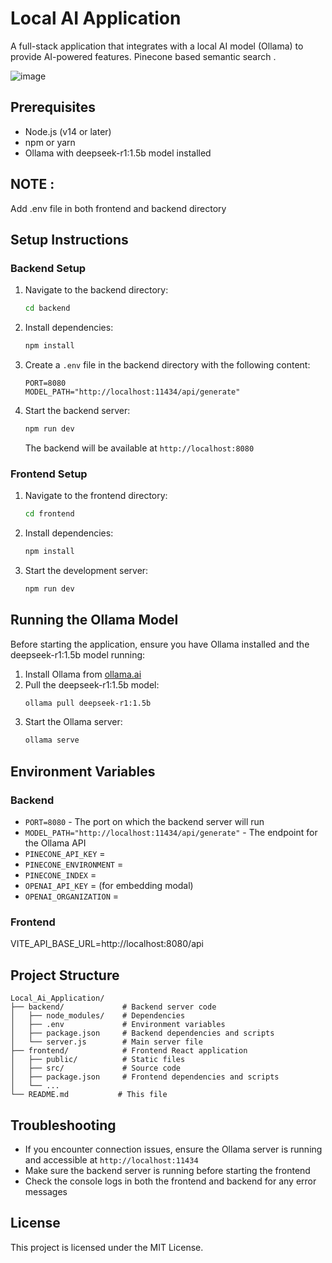 # Local AI Application

A full-stack application that integrates with a local AI model (Ollama) to provide AI-powered features. Pinecone based semantic search .

![image](https://github.com/user-attachments/assets/cc847461-e7bf-4f53-bbf3-08e94b168fa2)


## Prerequisites

- Node.js (v14 or later)
- npm or yarn
- Ollama with deepseek-r1:1.5b model installed

## NOTE :

Add .env file in both frontend and backend directory

## Setup Instructions

### Backend Setup

1. Navigate to the backend directory:
   ```bash
   cd backend
   ```

2. Install dependencies:
   ```bash
   npm install
   ```

3. Create a `.env` file in the backend directory with the following content:
   ```
   PORT=8080
   MODEL_PATH="http://localhost:11434/api/generate"
   ```

4. Start the backend server:
   ```bash
   npm run dev
   ```
   The backend will be available at `http://localhost:8080`

### Frontend Setup

1. Navigate to the frontend directory:
   ```bash
   cd frontend
   ```

2. Install dependencies:
   ```bash
   npm install
   ```

3. Start the development server:
   ```bash
   npm run dev
   ```
   

## Running the Ollama Model

Before starting the application, ensure you have Ollama installed and the deepseek-r1:1.5b model running:

1. Install Ollama from [ollama.ai](https://ollama.ai/)
2. Pull the deepseek-r1:1.5b model:
   ```bash
   ollama pull deepseek-r1:1.5b
   ```
3. Start the Ollama server:
   ```bash
   ollama serve
   ```

## Environment Variables

### Backend
- `PORT=8080` - The port on which the backend server will run
- `MODEL_PATH="http://localhost:11434/api/generate"` - The endpoint for the Ollama API
- `PINECONE_API_KEY` =
- `PINECONE_ENVIRONMENT` =
- `PINECONE_INDEX` =
- `OPENAI_API_KEY` = (for embedding modal)
- `OPENAI_ORGANIZATION`  = 

### Frontend 
VITE_API_BASE_URL=http://localhost:8080/api

## Project Structure

```
Local_Ai_Application/
├── backend/             # Backend server code
│   ├── node_modules/    # Dependencies
│   ├── .env             # Environment variables
│   ├── package.json     # Backend dependencies and scripts
│   └── server.js        # Main server file
├── frontend/            # Frontend React application
│   ├── public/          # Static files
│   ├── src/             # Source code
│   ├── package.json     # Frontend dependencies and scripts
│   └── ...
└── README.md           # This file
```

## Troubleshooting

- If you encounter connection issues, ensure the Ollama server is running and accessible at `http://localhost:11434`
- Make sure the backend server is running before starting the frontend
- Check the console logs in both the frontend and backend for any error messages

## License

This project is licensed under the MIT License.
